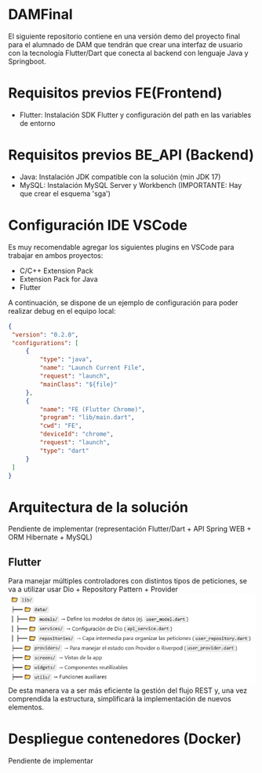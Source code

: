 # DAMFinal
El siguiente repositorio contiene en una versión demo del proyecto final para el alumnado de DAM que tendrán que crear una interfaz de usuario con la tecnología Flutter/Dart que conecta al backend con lenguaje Java y Springboot.


# Requisitos previos FE(Frontend)
* Flutter: Instalación SDK Flutter y configuración del path en las variables de entorno

# Requisitos previos BE_API (Backend)
* Java:  Instalación JDK compatible con la solución (min JDK 17)
* MySQL: Instalación MySQL Server y Workbench (IMPORTANTE: Hay que crear el esquema 'sga')
  
# Configuración IDE VSCode
Es muy recomendable agregar los siguientes plugins en VSCode para trabajar en ambos proyectos:
* C/C++ Extension Pack
* Extension Pack for Java
* Flutter

A continuación, se dispone de un ejemplo de configuración para poder realizar debug en el equipo local:
   ```settings.json
{
    "version": "0.2.0",
    "configurations": [
        {
            "type": "java",
            "name": "Launch Current File",
            "request": "launch",
            "mainClass": "${file}"
        },
        {
            "name": "FE (Flutter Chrome)",
            "program": "lib/main.dart",
            "cwd": "FE",
            "deviceId": "chrome",
            "request": "launch",
            "type": "dart"
        }
    ]
}
   ```

# Arquitectura de la solución 
Pendiente de implementar (representación Flutter/Dart + API Spring WEB + ORM Hibernate + MySQL)
## Flutter
Para manejar múltiples controladores con distintos tipos de peticiones, se va a utilizar usar Dio + Repository Pattern + Provider
![](doc/images/DioReposProvider.png)
De esta manera va a ser más eficiente la gestión del flujo REST y, una vez comprendida la estructura, simplificará la implementación de nuevos elementos.


  
# Despliegue contenedores (Docker)
Pendiente de implementar
